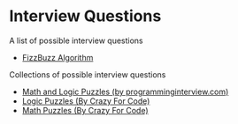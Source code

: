 # Interview Questions

A list of possible interview questions

* [FizzBuzz Algorithm](FizzBuzz.md)

Collections of possible interview questions

* [Math and Logic Puzzles (by programminginterview.com)](http://www.programminginterview.com/content/math-and-logic-puzzles)
* [Logic Puzzles (By Crazy For Code)](http://www.crazyforcode.com/logical-puzzle/)
* [Math Puzzles (By Crazy For Code)](http://www.crazyforcode.com/math-puzzles/)
